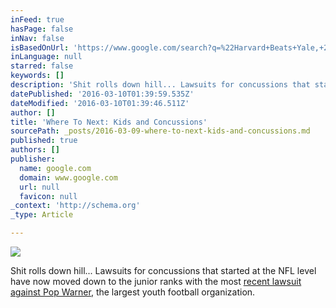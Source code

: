 ```yaml
---
inFeed: true
hasPage: false
inNav: false
isBasedOnUrl: 'https://www.google.com/search?q=%22Harvard+Beats+Yale,+29-29%22&espv=2&rlz=1CAZZAD_enUS637US637&biw=1280&bih=739&source=lnms&tbm=isch&sa=X&ved=0ahUKEwic3oCQ4pHLAhUD5SYKHdlNA9cQ_AUICCgD#imgrc=_'
inLanguage: null
starred: false
keywords: []
description: 'Shit rolls down hill... Lawsuits for concussions that started at the NFL level have now moved down to the junior ranks with the most recent lawsuit against Pop Warner, the largest youth football organization.'
datePublished: '2016-03-10T01:39:59.535Z'
dateModified: '2016-03-10T01:39:46.511Z'
author: []
title: 'Where To Next: Kids and Concussions'
sourcePath: _posts/2016-03-09-where-to-next-kids-and-concussions.md
published: true
authors: []
publisher:
  name: google.com
  domain: www.google.com
  url: null
  favicon: null
_context: 'http://schema.org'
_type: Article

---
```

![](https://the-grid-user-content.s3-us-west-2.amazonaws.com/fbac0a68-74fe-4ccb-89a9-e425a53b9f1a.jpg)

Shit rolls down hill... Lawsuits for concussions that started at the NFL level have now moved down to the junior ranks with the most [recent lawsuit against Pop Warner][0], the largest youth football organization.

[0]: null